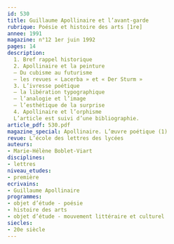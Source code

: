 ```yaml
---
id: 530
title: Guillaume Apollinaire et l’avant-garde 
rubrique: Poésie et histoire des arts [1re]
annee: 1991
magazine: n°12 1er juin 1992
pages: 14
description: 
  1. Bref rappel historique
  2. Apollinaire et la peinture
  – Du cubisme au futurisme
  – les revues « Lacerba » et « Der Sturm »
  3. L’ivresse poétique
  – la libération typographique
  – l’analogie et l’image
  – l’esthétique de la surprise
  4. Apollinaire et l’orphisme
  L’article est suivi d’une bibliographie.
article_pdf: 530.pdf
magazine_special: Apollinaire. L’œuvre poétique (1)
revue: L’école des lettres des lycées
auteurs:
- Marie-Hélène Boblet-Viart
disciplines:
- lettres
niveau_etudes:
- première
ecrivains:
- Guillaume Apollinaire
programmes:
- objet d’étude - poésie
- histoire des arts
- objet d’étude - mouvement littéraire et culturel
siecles:
- 20e siècle
---
```

